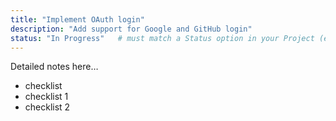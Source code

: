 ```yaml
---
title: "Implement OAuth login"
description: "Add support for Google and GitHub login"
status: "In Progress"   # must match a Status option in your Project (e.g., To Do, In Progress, Done)
---
```


Detailed notes here…
- checklist
- checklist 1
- checklist 2
